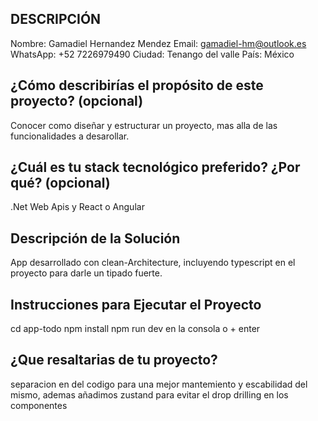 ## DESCRIPCIÓN

Nombre: Gamadiel Hernandez Mendez
Email: gamadiel-hm@outlook.es
WhatsApp: +52 7226979490
Ciudad: Tenango del valle
País: México

## ¿Cómo describirías el propósito de este proyecto? (opcional)

Conocer como diseñar y estructurar un proyecto, mas alla de las funcionalidades a desarollar.

## ¿Cuál es tu stack tecnológico preferido? ¿Por qué? (opcional)

.Net Web Apis y React o Angular

## Descripción de la Solución

App desarrollado con clean-Architecture, incluyendo typescript en el proyecto para darle un tipado fuerte.

## Instrucciones para Ejecutar el Proyecto

cd app-todo
npm install
npm run dev
en la consola o + enter

## ¿Que resaltarias de tu proyecto?

separacion en del codigo para una mejor mantemiento y escabilidad del mismo,
ademas añadimos zustand para evitar el drop drilling en los componentes
